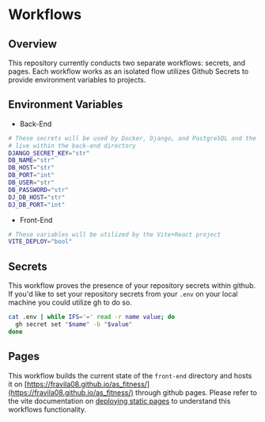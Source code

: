 # Workflows

## Overview

This repository currently conducts two separate workflows: secrets, and pages. Each workflow works as an isolated flow utilizes Github Secrets to provide environment variables to projects.

## Environment Variables

- Back-End

```bash
# These secrets will be used by Docker, Django, and PostgreSQL and the file should 
# live within the back-end directory
DJANGO_SECRET_KEY="str"
DB_NAME="str"
DB_HOST="str"
DB_PORT="int"
DB_USER="str"
DB_PASSWORD="str"
DJ_DB_HOST="str"
DJ_DB_PORT="int"
```

- Front-End

```bash
# These variables will be utilized by the Vite+React project
VITE_DEPLOY="bool"
```

## Secrets

This workflow proves the presence of your repository secrets within github. If you'd like to set your repository secrets from your `.env` on your local machine you could utilize gh to do so.

```bash
cat .env | while IFS='=' read -r name value; do
  gh secret set "$name" -b "$value"
done
```

## Pages

This workflow builds the current state of the `front-end` directory and hosts it on [https://fravila08.github.io/as_fitness/](https://fravila08.github.io/as_fitness/) through github pages. Please refer to the vite documentation on [deploying static pages](https://vitejs.dev/guide/static-deploy#github-pages) to understand this workflows functionality.
